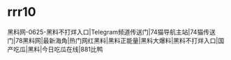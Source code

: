 # rrr10
黑料网-0625-黑料不打烊入口|Telegram频道传送门|74猫导航主站|74猫传送门|78黑料网|最新海角|热门网红黑料|黑料正能量|黑料大爆料|黑料不打烊入口|国产吃瓜|黑料|今日吃瓜在线|881比鸭
